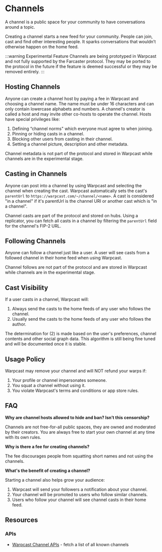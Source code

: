 # Channels

A channel is a public space for your community to have conversations around a topic.

Creating a channel starts a new feed for your community. People can join, cast and find other interesting people. It sparks conversations that wouldn’t otherwise happen on the home feed.

:::warning Experimental Feature
Channels are being prototyped in Warpcast and not fully supported by the Farcaster protocol. They may be ported to the protocol in the future if the feature is deemed successful or they may be removed entirely.
:::

## Hosting Channels

Anyone can create a channel host by paying a fee in Warpcast and choosing a channel name. The name must be under 16 characters and can only contain lowercase alphabets and numbers. A channel's creator is called a host and may invite other co-hosts to operate the channel. Hosts have special privileges like:

1. Defining “channel norms" which everyone must agree to when joining.
2. Pinning or hiding casts in a channel.
3. Blocking other users from casting in their channel.
4. Setting a channel picture, description and other metadata.

Channel metadata is not part of the protocol and stored in Warpcast while channels are in the experimental stage.

## Casting in Channels

Anyone can post into a channel by using Warpcast and selecting the channel when creating the cast. Warpcast automatically sets the cast's `parentUrl` to `https://warpcast.com/~/channel/<name>`. A cast is considered "in a channel" if it's parentUrl is the channel URI or another cast which is "in a channel".

Channel casts are part of the protocol and stored on hubs. Using a replicator, you can fetch all casts in a channel by filtering the `parentUrl` field for the channel's FIP-2 URL.

## Following Channels

Anyone can follow a channel just like a user. A user will see casts from a followed channel in their home feed when using Warpcast.

Channel follows are not part of the protocol and are stored in Warpcast while channels are in the experimental stage.

## Cast Visibility

If a user casts in a channel, Warpcast will:

1. Always send the casts to the home feeds of any user who follows the channel.
2. Usually send the casts to the home feeds of any user who follows the author.

The determination for (2) is made based on the user's preferences, channel contents and other social graph data. This algorithm is still being fine tuned and will be documented once it is stable.

## Usage Policy

Warpcast may remove your channel and will NOT refund your warps if:

1. Your profile or channel impersonates someone.
2. You squat a channel without using it.
3. You violate Warpcast's terms and conditions or app store rules.

## FAQ

**Why are channel hosts allowed to hide and ban? Isn’t this censorship?**

Channels are not free-for-all public spaces, they are owned and moderated by their creators. You are always free to start your own channel at any time with its own rules.

**Why is there a fee for creating channels?**

The fee discourages people from squatting short names and not using the channels.

**What's the benefit of creating a channel?**

Starting a channel also helps grow your audience:

1. Warpcast will send your followers a notification about your channel.
2. Your channel will be promoted to users who follow similar channels.
3. Users who follow your channel will see channel casts in their home feed.

## Resources

### APIs

- [Warpcast Channel APIs](../../reference/warpcast/api.md) - fetch a list of all known channels
